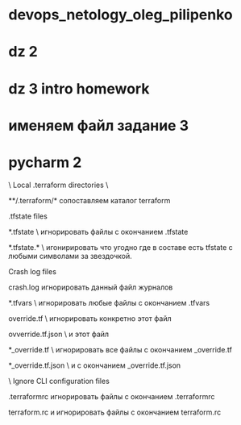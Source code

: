 # devops_netology_oleg_pilipenko
# dz 2
# dz 3 intro homework
# именяем файл задание 3 
# pycharm 2

\ Local .terraform directories \

\*\*/.terraform/* сопоставляем каталог terraform

 .tfstate files

 *.tfstate \ игнорировать файлы с окончанием .tfstate

 *.tfstate.\* \ игонирировать что угодно где в составе есть tfstate с любыми символами за звездочкой.

 Crash log files

crash.log игнорировать данный файл журналов


 *.tfvars \ игнорировать любые файлы с окончанием .tfvars


override.tf \ игнорировать конкретно этот файл

ovverride.tf.json \ и этот файл

*_override.tf \ игнорировать все файлы с окончанием _override.tf 

*_override.tf.json \ и с окончанием _override.tf.json


\ Ignore CLI configuration files

.terraformrc игнорировать файлы с окончанием .terraformrc 

 terraform.rc  и игнорировать файлы с окончанием terraform.rc
